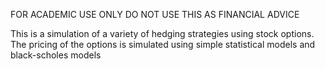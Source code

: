FOR ACADEMIC USE ONLY
DO NOT USE THIS AS FINANCIAL ADVICE

This is a simulation of a variety of hedging strategies using stock options.
The pricing of the options is simulated using simple statistical models and black-scholes models
